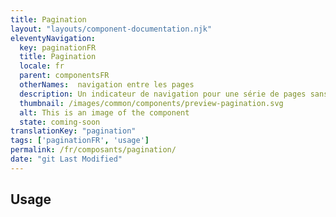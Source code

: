```yaml
---
title: Pagination
layout: "layouts/component-documentation.njk"
eleventyNavigation:
  key: paginationFR
  title: Pagination
  locale: fr
  parent: componentsFR
  otherNames:  navigation entre les pages
  description: Un indicateur de navigation pour une série de pages sans processus.
  thumbnail: /images/common/components/preview-pagination.svg
  alt: This is an image of the component
  state: coming-soon
translationKey: "pagination"
tags: ['paginationFR', 'usage']
permalink: /fr/composants/pagination/
date: "git Last Modified"
---
```


## Usage